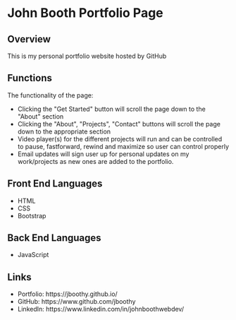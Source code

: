 <h1>John Booth Portfolio Page</h1>
<h2>Overview</h2>
<p>
    This is my personal portfolio website hosted by GitHub
<p>
<h2>Functions</h2>
<p>
    The functionality of the page:
    <ul>
        <li>Clicking the "Get Started" button will scroll the page down to the "About" section
        <li>Clicking the "About", "Projects", "Contact" buttons will scroll the page down to the appropriate section
        <li>Video player(s) for the different projects will run and can be controlled to pause, fastforward, rewind and maximize so user can control properly
        <li>Email updates will sign user up for personal updates on my work/projects as new ones are added to the portfolio.
    </ul>
<p>
<h2>Front End Languages</h2>
<p>
    <ul>
        <li> HTML
        <li> CSS
        <li> Bootstrap
    </ul>
<p>
<h2>Back End Languages</h2>
<p>
    <ul>
        <li> JavaScript
    </ul>
<p>
<h2>Links</h2>
<ul>
    <li> Portfolio: https://jboothy.github.io/
    <li> GitHub: https://www.github.com/jboothy
    <li> LinkedIn: https://www.linkedin.com/in/johnboothwebdev/
</ul>